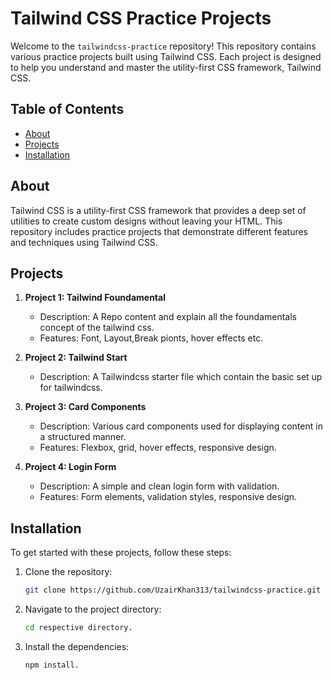 # Tailwind CSS Practice Projects

Welcome to the `tailwindcss-practice` repository! This repository contains various practice projects built using Tailwind CSS. Each project is designed to help you understand and master the utility-first CSS framework, Tailwind CSS.

## Table of Contents

- [About](#about)
- [Projects](#projects)
- [Installation](#installation)

## About

Tailwind CSS is a utility-first CSS framework that provides a deep set of utilities to create custom designs without leaving your HTML. This repository includes practice projects that demonstrate different features and techniques using Tailwind CSS.

## Projects

1. **Project 1: Tailwind Foundamental**

   - Description: A Repo content and explain all the foundamentals concept of the tailwind css.
   - Features: Font, Layout,Break pionts, hover effects etc.

2. **Project 2: Tailwind Start**

   - Description: A Tailwindcss starter file which contain the basic set up for tailwindcss.

3. **Project 3: Card Components**

   - Description: Various card components used for displaying content in a structured manner.
   - Features: Flexbox, grid, hover effects, responsive design.

4. **Project 4: Login Form**
   - Description: A simple and clean login form with validation.
   - Features: Form elements, validation styles, responsive design.

## Installation

To get started with these projects, follow these steps:

1. Clone the repository:
   ```bash
   git clone https://github.com/UzairKhan313/tailwindcss-practice.git
   ```
2. Navigate to the project directory:

   ```bash
   cd respective directory.
   ```

3. Install the dependencies:
   ```bash
   npm install.
   ```
